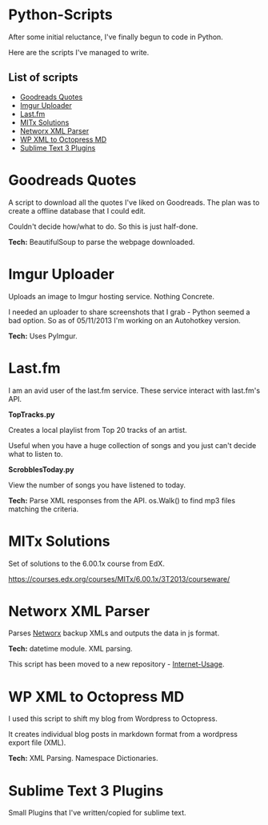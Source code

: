 # Python-Scripts

After some initial reluctance, I've finally begun to code in Python.

Here are the scripts I've managed to write.

## List of scripts

* [Goodreads Quotes](#gr)
* [Imgur Uploader](#imgur)
* [Last.fm](#lfm)
* [MITx Solutions](#mitx)
* [Networx XML Parser](#networx)
* [WP XML to Octopress MD](#wp)
* [Sublime Text 3 Plugins](#sublime)

# <a name="gr"></a>Goodreads Quotes

A script to download all the quotes I've liked on Goodreads. The plan was to create a offline database that I could edit.

Couldn't decide how/what to do. So this is just half-done.

**Tech:** BeautifulSoup to parse the webpage downloaded.

# <a name="imgur"></a>Imgur Uploader

Uploads an image to Imgur hosting service. Nothing Concrete.

I needed an uploader to share screenshots that I grab - Python seemed a bad option. So as of 05/11/2013 I'm working on an Autohotkey version.

**Tech:** Uses PyImgur.

# <a name="lfm"></a>Last.fm

I am an avid user of the last.fm service. These service interact with last.fm's API.

**TopTracks.py**

Creates a local playlist from Top 20 tracks of an artist. 

Useful when you have a huge collection of songs and you just can't decide what to listen to.

**ScrobblesToday.py**

View the number of songs you have listened to today.

**Tech:** Parse XML responses from the API. os.Walk() to find mp3 files matching the criteria.

# <a name="mitx"></a>MITx Solutions

Set of solutions to the 6.00.1x course from EdX.

https://courses.edx.org/courses/MITx/6.00.1x/3T2013/courseware/
 
# <a name="networx"></a>Networx XML Parser

Parses [Networx](http://www.softperfect.com/products/networx) backup XMLs and outputs the data in js format. 

**Tech:** datetime module. XML parsing.

This script has been moved to a new repository - [Internet-Usage](http://github.com/dufferzafar/internet-usage).

# <a name="wp"></a>WP XML to Octopress MD

I used this script to shift my blog from Wordpress to Octopress.

It creates individual blog posts in markdown format from a wordpress export file (XML).

**Tech:** XML Parsing. Namespace Dictionaries.

# <a name="sublime"></a>Sublime Text 3 Plugins

Small Plugins that I've written/copied for sublime text.
